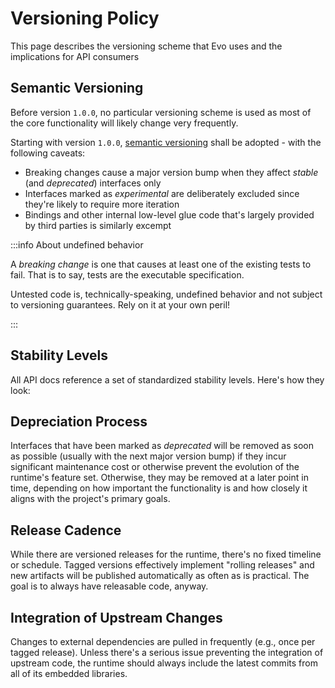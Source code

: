 # Versioning Policy

This page describes the versioning scheme that Evo uses and the implications for API consumers

## Semantic Versioning

Before version `1.0.0`, no particular versioning scheme is used as most of the core functionality will likely change very frequently.

Starting with version `1.0.0`, [semantic versioning](https://semver.org/) shall be adopted - with the following caveats:

- Breaking changes cause a major version bump when they affect _stable_ (and _deprecated_) interfaces only
- Interfaces marked as _experimental_ are deliberately excluded since they're likely to require more iteration
- Bindings and other internal low-level glue code that's largely provided by third parties is similarly excempt

:::info About undefined behavior

A _breaking change_ is one that causes at least one of the existing tests to fail. That is to say, tests are the executable specification.

Untested code is, technically-speaking, undefined behavior and not subject to versioning guarantees. Rely on it at your own peril!

:::

## Stability Levels

All API docs reference a set of standardized stability levels. Here's how they look:

<External/>
<Experimental/>
<Stable/>
<Deprecated/>

## Depreciation Process

Interfaces that have been marked as _deprecated_ will be removed as soon as possible (usually with the next major version bump) if they incur significant maintenance cost or otherwise prevent the evolution of the runtime's feature set. Otherwise, they may be removed at a later point in time, depending on how important the functionality is and how closely it aligns with the project's primary goals.

## Release Cadence

While there are versioned releases for the runtime, there's no fixed timeline or schedule. Tagged versions effectively implement "rolling releases" and new artifacts will be published automatically as often as is practical. The goal is to always have releasable code, anyway.

## Integration of Upstream Changes

Changes to external dependencies are pulled in frequently (e.g., once per tagged release). Unless there's a serious issue preventing the integration of upstream code, the runtime should always include the latest commits from all of its embedded libraries.
